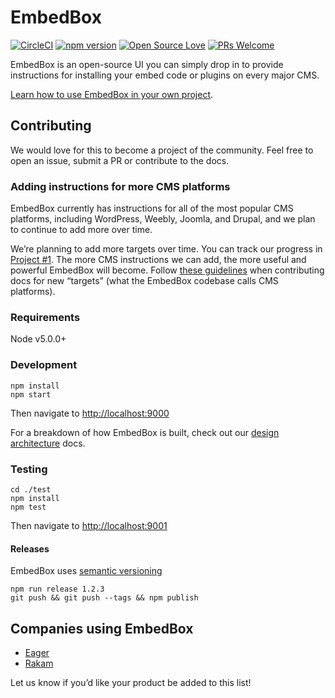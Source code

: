 # EmbedBox

[![CircleCI](https://circleci.com/gh/cloudflare/embed-box/tree/master.svg?style=svg)](https://circleci.com/gh/cloudflare/embed-box/tree/master)
[![npm version](https://badge.fury.io/js/embed-box.svg)](https://badge.fury.io/js/embed-box)
[![Open Source Love](https://badges.frapsoft.com/os/mit/mit.svg?v=102)](https://github.com/ellerbrock/open-source-badge/)
[![PRs Welcome](https://img.shields.io/badge/PRs-welcome-brightgreen.svg)](https://github.com/cloudflare/embed-box/issues?q=is%3Aissue+is%3Aopen+label%3A%22help+wanted%22)

EmbedBox is an open-source UI you can simply drop in to provide instructions for installing your embed code or plugins on every major CMS.

[Learn how to use EmbedBox in your own project](http://embedbox.io/).

## Contributing

We would love for this to become a project of the community.
Feel free to open an issue, submit a PR or contribute to the docs.

### Adding instructions for more CMS platforms

EmbedBox currently has instructions for all of the most popular CMS platforms, including WordPress, Weebly, Joomla, and Drupal, and we plan to continue to add more over time.

We’re planning to add more targets over time. You can track our progress in [Project #1](https://github.com/cloudflare/embed-box/projects/1). The more CMS instructions we can add, the more useful and powerful EmbedBox will become. Follow [these guidelines](https://github.com/cloudflare/embed-box/blob/master/docs/new-targets.md) when contributing docs for new “targets” (what the EmbedBox codebase calls CMS platforms).

### Requirements
Node v5.0.0+

### Development

```shell
npm install
npm start
```

Then navigate to <a href="http://localhost:9000" target="_blank">http://localhost:9000</a>

For a breakdown of how EmbedBox is built, check out our [design architecture](https://github.com/cloudflare/embed-box/blob/master/docs/design-architecture.md) docs.

### Testing

```shell
cd ./test
npm install
npm test
```

Then navigate to <a href="http://localhost:9001" target="_blank">http://localhost:9001</a>

#### Releases

EmbedBox uses [semantic versioning](http://semver.org/)

```shell
npm run release 1.2.3
git push && git push --tags && npm publish
```

## Companies using EmbedBox

- [Eager](https://eager.io)
- [Rakam](https://rakam.io/integrate?part=website)

Let us know if you’d like your product be added to this list!

